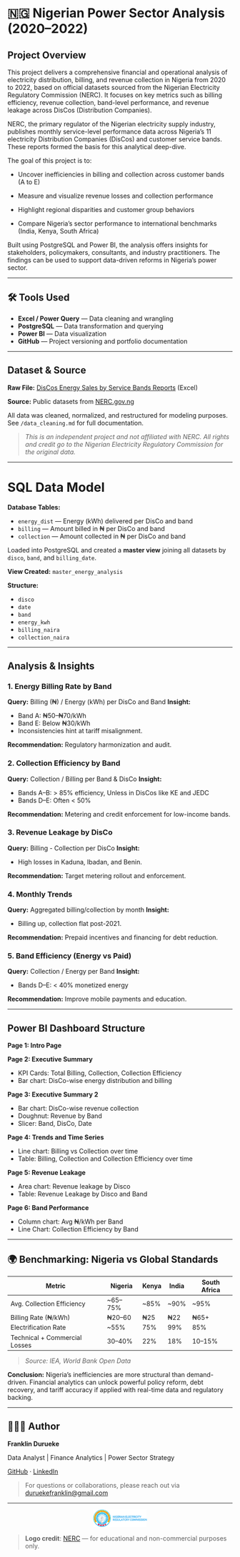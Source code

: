 # 🇳🇬 Nigerian Power Sector Analysis (2020–2022)

## Project Overview

This project delivers a comprehensive financial and operational analysis of electricity distribution, billing, and revenue collection in Nigeria from 2020 to 2022, based on official datasets sourced from the Nigerian Electricity Regulatory Commission (NERC). It focuses on key metrics such as billing efficiency, revenue collection, band-level performance, and revenue leakage across DisCos (Distribution Companies).

NERC, the primary regulator of the Nigerian electricity supply industry, publishes monthly service-level performance data across Nigeria’s 11 electricity Distribution Companies (DisCos) and customer service bands. These reports formed the basis for this analytical deep-dive.

The goal of this project is to:

* Uncover inefficiencies in billing and collection across customer bands (A to E)

* Measure and visualize revenue losses and collection performance

* Highlight regional disparities and customer group behaviors

* Compare Nigeria’s sector performance to international benchmarks (India, Kenya, South Africa)

Built using PostgreSQL and Power BI, the analysis offers insights for stakeholders, policymakers, consultants, and industry practitioners. The findings can be used to support data-driven reforms in Nigeria’s power sector.

---

## 🛠️ Tools Used

* **Excel / Power Query** — Data cleaning and wrangling
* **PostgreSQL** — Data transformation and querying
* **Power BI** — Data visualization
* **GitHub** — Project versioning and portfolio documentation

---

## Dataset & Source

**Raw File:** [DisCos Energy Sales by Service Bands Reports](https://github.com/franklinanalytics/Energy-Consumption-and-Revenue-Analysis/blob/main/DisCos%20Energy%20Sales%20by%20Service%20Bands%20Reports_Nov.20-Sep.2022_30122022.xlsx) (Excel) 

**Source:** Public datasets from [NERC.gov.ng](NERC.gov.ng)

All data was cleaned, normalized, and restructured for modeling purposes. See `/data_cleaning.md` for full documentation.
> *This is an independent project and not affiliated with NERC. All rights and credit go to the Nigerian Electricity Regulatory Commission for the original data.*
---

# SQL Data Model

**Database Tables:**

* `energy_dist` — Energy (kWh) delivered per DisCo and band
* `billing` — Amount billed in ₦ per DisCo and band
* `collection` — Amount collected in ₦ per DisCo and band

Loaded into PostgreSQL and created a **master view** joining all datasets by `disco`, `band`, and `billing_date`.

**View Created:** `master_energy_analysis`

**Structure:**

* `disco`
* `date`
* `band`
* `energy_kwh`
* `billing_naira`
* `collection_naira`

---

## Analysis & Insights

### 1. Energy Billing Rate by Band

**Query:** Billing (₦) / Energy (kWh) per DisCo and Band
**Insight:**

* Band A: ₦50–₦70/kWh
* Band E: Below ₦30/kWh
* Inconsistencies hint at tariff misalignment.

**Recommendation:** Regulatory harmonization and audit.

### 2. Collection Efficiency by Band

**Query:** Collection / Billing per Band & DisCo
**Insight:**

* Bands A–B: > 85% efficiency, Unless in DisCos like KE and JEDC
* Bands D–E: Often < 50%

**Recommendation:** Metering and credit enforcement for low-income bands.

### 3. Revenue Leakage by DisCo

**Query:** Billing - Collection per DisCo
**Insight:**

* High losses in Kaduna, Ibadan, and Benin.

**Recommendation:** Target metering rollout and enforcement.

### 4. Monthly Trends

**Query:** Aggregated billing/collection by month
**Insight:**

* Billing up, collection flat post-2021.

**Recommendation:** Prepaid incentives and financing for debt reduction.

### 5. Band Efficiency (Energy vs Paid)

**Query:** Collection / Energy per Band
**Insight:**

* Bands D–E: < 40% monetized energy

**Recommendation:** Improve mobile payments and education.

---

## Power BI Dashboard Structure

**Page 1: Intro Page**

**Page 2: Executive Summary**

* KPI Cards: Total Billing, Collection, Collection Efficiency
* Bar chart: DisCo-wise energy distribution and billing 

**Page 3: Executive Summary 2**

* Bar chart: DisCo-wise revenue collection
* Doughnut: Revenue by Band
* Slicer: Band, DisCo, Date

**Page 4: Trends and Time Series**

* Line chart: Billing vs Collection over time
* Table: Billing, Collection and Collection Efficiency over time

**Page 5: Revenue Leakage**

* Area chart: Revenue leakage by Disco
* Table: Revenue Leakage by Disco and Band

**Page 6: Band Performance**
* Column chart: Avg ₦/kWh per Band
* Line Chart: Collection Efficiency by Band
---

## 🌍 Benchmarking: Nigeria vs Global Standards

| Metric                        | Nigeria  | Kenya | India | South Africa |
| ----------------------------- | -------- | ----- | ----- | ------------ |
| Avg. Collection Efficiency    | \~65–75% | \~85% | \~90% | \~95%        |
| Billing Rate (₦/kWh)          | ₦20–60   | ₦25   | ₦22   | ₦65+         |
| Electrification Rate          | \~55%    | 75%   | 99%   | 85%          |
| Technical + Commercial Losses | 30–40%   | 22%   | 18%   | 10–15%       |

> *Source: IEA, World Bank Open Data*

**Conclusion:** Nigeria’s inefficiencies are more structural than demand-driven. Financial analytics can unlock powerful policy reform, debt recovery, and tariff accuracy if applied with real-time data and regulatory backing.

---

## 👨🏽‍💼 Author

**Franklin Durueke**

Data Analyst | Finance Analytics | Power Sector Strategy

[GitHub](https://github.com/franklinanalytics) · [LinkedIn](https://linkedin.com/in/durueke-franklin)

> For questions or collaborations, please reach out via [duruekefranklin@gmail.com](mailto:duruekefranklin@gmail.com)

---
<p align="center">
  <img src="nerc-logo1.png" alt="NERC Logo" width="120"/>
</p>

> **Logo credit**: [NERC](NERC.gov.ng) — for educational and non-commercial purposes only.
